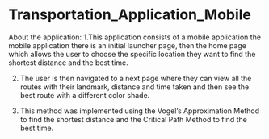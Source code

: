 # Transportation_Application_Mobile
About the application:
1.This application consists of a mobile application the mobile application there is an initial launcher page, then the home page which allows the user to choose the specific location they want to find the shortest distance and the best time. 

2. The user is then navigated to a next page where they can view all the routes with their landmark, distance and time taken and then see the best route with a different color shade.  

3. This method was implemented using the Vogel’s Approximation Method to find the shortest distance and the Critical Path Method to find the best time. 


